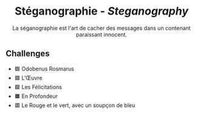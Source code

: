 <div align="center">
  <h1>Stéganographie - <i>Steganography</i></h1>
  <p>
    La séganographie est l'art de cacher des messages dans un contenant paraissant innocent.
  </p>
</div>

## Challenges
- 🟦 Odobenus Rosmarus
- 🟩 L'Œuvre
- 🟩 Les Félicitations
- 🟧 En Profondeur
- 🟥 Le Rouge et le vert, avec un soupçon de bleu
